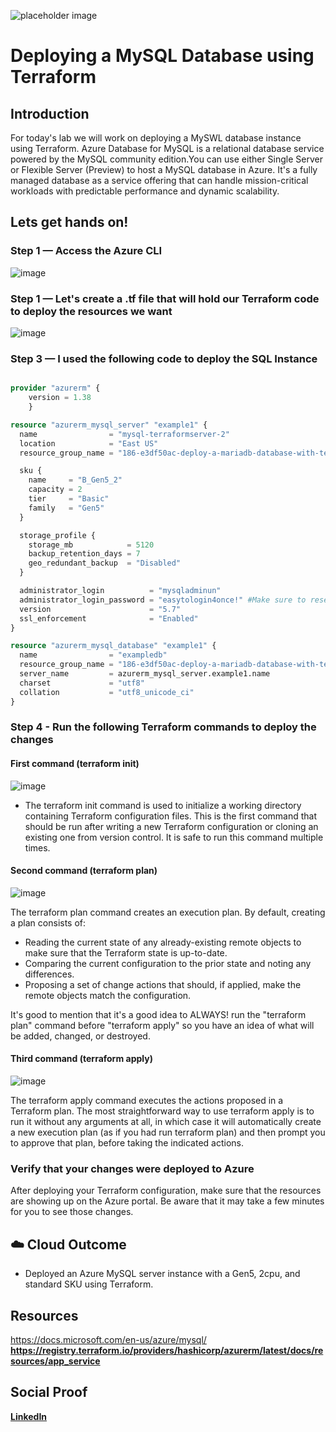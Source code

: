 ![placeholder image](https://docs.microsoft.com/en-us/azure/mysql/media/overview/1-azure-db-for-mysql-conceptual-diagram.png)

# Deploying a MySQL Database using Terraform

## Introduction

For today's lab we will work on deploying a MySWL database instance using Terraform. Azure Database for MySQL is a relational database service powered by the MySQL community edition.You can use either Single Server or Flexible Server (Preview) to host a MySQL database in Azure. It's a fully managed database as a service offering that can handle mission-critical workloads with predictable performance and dynamic scalability.
 
## Lets get hands on!

### Step 1 — Access the Azure CLI

![image](https://user-images.githubusercontent.com/40305588/126103038-b569caac-4849-4d20-9093-414c4f700a33.png)

### Step 1 — Let's create a .tf file that will hold our Terraform code to deploy the resources we want

![image](https://user-images.githubusercontent.com/40305588/126418889-f9c4fa5b-3075-4219-8308-124ea13102e6.png)

### Step 3 — I used the following code to deploy the SQL Instance

```tf

provider "azurerm" {
    version = 1.38
    }

resource "azurerm_mysql_server" "example1" {
  name                = "mysql-terraformserver-2"
  location            = "East US"
  resource_group_name = "186-e3df50ac-deploy-a-mariadb-database-with-terraf"

  sku {
    name     = "B_Gen5_2"
    capacity = 2
    tier     = "Basic"
    family   = "Gen5"
  }

  storage_profile {
    storage_mb            = 5120
    backup_retention_days = 7
    geo_redundant_backup  = "Disabled"
  }

  administrator_login          = "mysqladminun"
  administrator_login_password = "easytologin4once!" #Make sure to reset this password after Server is deployed.
  version                      = "5.7"
  ssl_enforcement              = "Enabled"
}

resource "azurerm_mysql_database" "example1" {
  name                = "exampledb"
  resource_group_name = "186-e3df50ac-deploy-a-mariadb-database-with-terraf"
  server_name         = azurerm_mysql_server.example1.name
  charset             = "utf8"
  collation           = "utf8_unicode_ci"
}
```

### Step 4 - Run the following Terraform commands to deploy the changes

#### First command (terraform init)
![image](https://user-images.githubusercontent.com/40305588/126103633-e9a77097-6a46-4a86-8e57-80f102a9409e.png)

- The terraform init command is used to initialize a working directory containing Terraform configuration files. This is the first command that should be run after writing a new Terraform configuration or cloning an existing one from version control. It is safe to run this command multiple times.

#### Second command (terraform plan)
![image](https://user-images.githubusercontent.com/40305588/126103829-f059656c-126f-4f72-98ba-5a7ba9f1aa5a.png)

The terraform plan command creates an execution plan. By default, creating a plan consists of:
* Reading the current state of any already-existing remote objects to make sure that the Terraform state is up-to-date.
* Comparing the current configuration to the prior state and noting any differences.
* Proposing a set of change actions that should, if applied, make the remote objects match the configuration.

It's good to mention that it's a good idea to ALWAYS! run the "terraform plan" command before "terraform apply" so you have an idea of what will be added, changed, or destroyed.

#### Third command (terraform apply)
![image](https://user-images.githubusercontent.com/40305588/126103946-f63130c1-6465-4625-9be2-53dbe1027d53.png)

The terraform apply command executes the actions proposed in a Terraform plan. The most straightforward way to use terraform apply is to run it without any arguments at all, in which case it will automatically create a new execution plan (as if you had run terraform plan) and then prompt you to approve that plan, before taking the indicated actions.

### Verify that your changes were deployed to Azure

After deploying your Terraform configuration, make sure that the resources are showing up on the Azure portal. Be aware that it may take a few minutes for you to see those changes.
## ☁️ Cloud Outcome

* Deployed an Azure MySQL server instance with a Gen5, 2cpu, and standard SKU using Terraform.

## Resources

https://docs.microsoft.com/en-us/azure/mysql/ <b>
https://registry.terraform.io/providers/hashicorp/azurerm/latest/docs/resources/app_service

## Social Proof

[LinkedIn](link)

